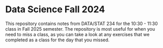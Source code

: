 # Data Science Fall 2024

This repository contains notes from DATA/STAT 234 for the 10:30 - 11:30 class in Fall 2025 semester. The repository is most useful for when you need to miss a class, as you can take a look at any exercises that we completed as a class for the day that you missed.
